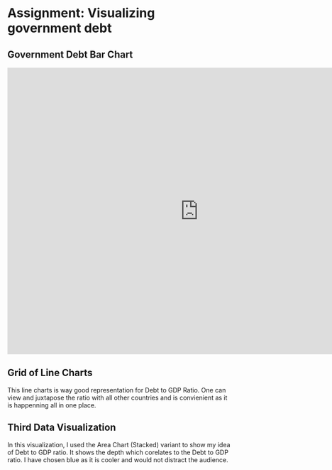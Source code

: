 # Assignment: Visualizing government debt  
## Government Debt Bar Chart

<iframe src="https://data.oecd.org/chart/6vu4" width="860" height="645" style="border: 0" mozallowfullscreen="true" webkitallowfullscreen="true" allowfullscreen="true">OECD Chart: General government debt, Total, % of GDP, Annual, 2020</iframe> 

## Grid of Line Charts

This line charts is way good representation for Debt to GDP Ratio. One can view and juxtapose the ratio with all other countries and is convienient as it is happenning all in one place. 

<div class="flourish-embed flourish-chart" data-src="visualisation/7692486"><script src="https://public.flourish.studio/resources/embed.js"></script></div>

## Third Data Visualization

In this visualization, I used the Area Chart (Stacked) variant to show my idea of Debt to GDP ratio. It shows the depth which corelates to the Debt to GDP ratio. I have chosen blue as it is cooler and would not distract the audience.

<div class="flourish-embed flourish-chart" data-src="visualisation/7692813"><script src="https://public.flourish.studio/resources/embed.js"></script></div>
